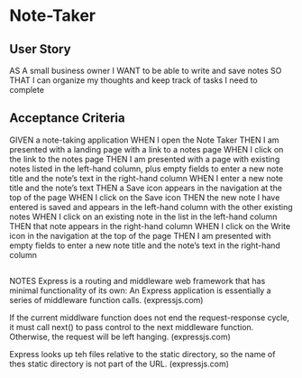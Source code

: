 # Note-Taker

## User Story 

AS A small business owner
I WANT to be able to write and save notes
SO THAT I can organize my thoughts and keep track of tasks I need to complete

## Acceptance Criteria

GIVEN a note-taking application
WHEN I open the Note Taker
THEN I am presented with a landing page with a link to a notes page
WHEN I click on the link to the notes page
THEN I am presented with a page with existing notes listed in the left-hand column, plus empty fields to enter a new note title and the note’s text in the right-hand column
WHEN I enter a new note title and the note’s text
THEN a Save icon appears in the navigation at the top of the page
WHEN I click on the Save icon
THEN the new note I have entered is saved and appears in the left-hand column with the other existing notes
WHEN I click on an existing note in the list in the left-hand column
THEN that note appears in the right-hand column
WHEN I click on the Write icon in the navigation at the top of the page
THEN I am presented with empty fields to enter a new note title and the note’s text in the right-hand column

## 

NOTES
Express is a routing and middleware web framework that has minimal functionality of its own: An Express application is essentially a series of middleware function calls. (expressjs.com)

If the current middlware function does not end the request-response cycle, it must call next() to pass control to the next middleware function. Otherwise, the request will be left hanging. (expressjs.com)

Express looks up teh files relative to the static directory, so the name of thes static directory is not part of the URL. (expressjs.com)